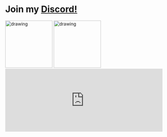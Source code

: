 # Join my [Discord!](https://discord.gg/sRGX5VRwzQ)

<img src="http://github-readme-streak-stats.herokuapp.com?user=p0rtL6&background=282C34&ring=D5B475&sideNums=D5B475&sideLabels=D5B475&currStreakLabel=D5B475&currStreakNum=DD2727&fire=DD2727&dates=D5B475" alt="drawing" height="150"/> <img src="https://github-readme-stats.vercel.app/api/top-langs/?username=p0rtL6&layout=compact&theme=onedark" alt="drawing" height="150"/>
<embed type="text/html" src="https://p0rtl6.github.io/p0rtL6/assets/site"  width="500" height="200">
